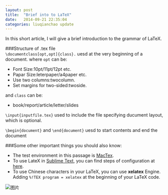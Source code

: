 ```yaml
---
layout: post
title:  "Brief into to LaTeX"
date:   2014-09-21 22:35:04
categories: liuqianchao update
---
```



In this short article, I will give a brief introduction to the grammar of LaTeX.   

###Structure of .tex file    
```\documentclass[opt,opt]{class}.``` uesd at the very beginning of a document. where `opt` can be:   

- Font Size:10pt/11pt/12pt etc.   
- Papar Size:leterpaper/a4paper etc.   
- Use two columns:twocolumn.   
- Set margins for two-sided:twoside.  
 
and `class` can be:   

- book/report/article/letter/slides   
   
```\input{inputfile.tex}``` used to include the file specifying ducument layout, which is optional.   
   
```\begin{document}``` and ```\end{document}``` uesd to start contents and end the document   
   
###Some other important things you should also know:
- The test environment in this passage is [MacTex](http://tug.org/mactex/morepackages.html).   
- To use LateX in [Sublime Text](www.sublimetext.com/), you can find steps of configuration at [here](http://economistry.com/2013/01/installing-and-using-latex-for-mac/).   
- To use Chinese characters in your LaTeX, you can use **xelatex** Engine. Adding ```%!TEX program = xelatex``` at the beginning of your LaTeX code.

![图片](/_site/jekyll/update/image/testimage.png)
